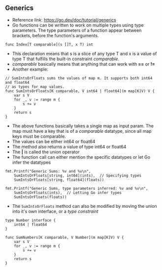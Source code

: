 ## Generics

- Reference link: https://go.dev/doc/tutorial/generics
- Go functions can be written to work on multiple types using type parameters. The type parameters of a function appear between brackets, before the function's arguments.
```
func Index[T comparable](s []T, x T) int
```
- This declaration means that s is a slice of any type T and x is a value of type T that fulfills the built-in constraint *comparable*. 
- *comparable* basically means that anything that can work with **==** or **!=** 
- Another example:
```
// SumIntsOrFloats sums the values of map m. It supports both int64 and float64
// as types for map values.
func SumIntsOrFloats[K comparable, V int64 | float64](m map[K]V) V {
    var s V
    for _, v := range m {
        s += v
    }
    return s
}
```
- The above functions basically takes a single map as input param. The map must have a key that is of a *comparable* datatype, since all map keys must be comparable. 
- The values can be either int64 or float64
- The method also returns a value of type int64 or float64
- The **|** is called the union operator
- The function call can either mention the specific datatypes or let Go infer the datatypes
```
fmt.Printf("Generic Sums: %v and %v\n",
    SumIntsOrFloats[string, int64](ints),  // Specifying types
    SumIntsOrFloats[string, float64](floats))

fmt.Printf("Generic Sums, type parameters inferred: %v and %v\n",
    SumIntsOrFloats(ints),  // Letting Go infer types
    SumIntsOrFloats(floats))
```
- The `SumIntsOrFloats` method can also be modified by moving the union into it's own interface, or a *type constraint*
```
type Number interface {
    int64 | float64
}

func SumNumbers[K comparable, V Number](m map[K]V) V {
    var s V
    for _, v := range m {
        s += v
    }
    return s
}
```